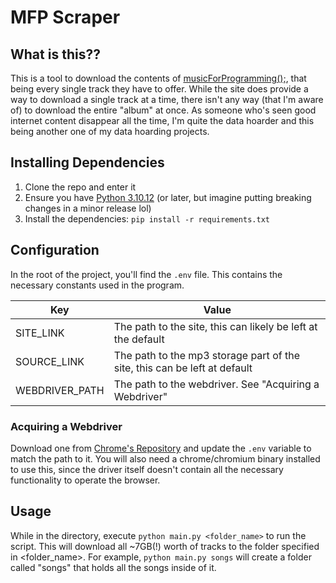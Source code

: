 # MFP Scraper

## What is this??
This is a tool to download the contents of [musicForProgramming();](https://musicforprogramming.net/latest/), that being every single track they have to offer. While the site does provide a way to download a single track at a time, there isn't any way (that I'm aware of) to download the entire "album" at once. As someone who's seen good internet content disappear all the time, I'm quite the data hoarder and this being another one of my data hoarding projects.

## Installing Dependencies
1. Clone the repo and enter it
2. Ensure you have [Python 3.10.12](https://www.python.org/downloads/) (or later, but imagine putting breaking changes in a minor release lol)
3. Install the dependencies: `pip install -r requirements.txt`

## Configuration
In the root of the project, you'll find the `.env` file. This contains the necessary constants used in the program.

| Key            | Value                                                                     |
| -------------- | ------------------------------------------------------------------------- |
| SITE_LINK      | The path to the site, this can likely be left at the default              |
| SOURCE_LINK    | The path to the mp3 storage part of the site, this can be left at default |
| WEBDRIVER_PATH | The path to the webdriver. See "Acquiring a Webdriver"                    |


### Acquiring a Webdriver
Download one from [Chrome's Repository](https://googlechromelabs.github.io/chrome-for-testing/) and update the `.env` variable to match the path to it. You will also need a chrome/chromium binary installed to use this, since the driver itself doesn't contain all the necessary functionality to operate the browser.

## Usage
While in the directory, execute `python main.py <folder_name>` to run the script. This will download all ~7GB(!) worth of tracks to the folder specified in <folder_name>.
For example, `python main.py songs` will create a folder called "songs" that holds all the songs inside of it.
